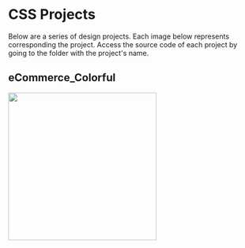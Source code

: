 # CSS Projects
Below are a series of design projects. Each image below represents corresponding the project. Access the source code of each project by going to the folder with the project's name.

## eCommerce_Colorful
<img src="https://cssdesignimages.s3.us-east-2.amazonaws.com/eCommerce.png" width="300px" />
